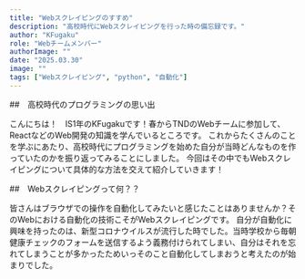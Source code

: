 ```yaml
---
title: "Webスクレイピングのすすめ"
description: "高校時代にWebスクレイピングを行った時の備忘録です。"
author: "KFugaku"
role: "Webチームメンバー"
authorImage: ""
date: "2025.03.30"
image: ""
tags: ["Webスクレイピング", "python", "自動化"]
---
```


##　高校時代のプログラミングの思い出

こんにちは！　IS1年のKFugakuです！春からTNDのWebチームに参加して、ReactなどのWeb開発の知識を学んでいるところです。
これからたくさんのことを学ぶにあたり、高校時代にプログラミングを始めた自分が当時どんなものを作っていたのかを振り返ってみることにしました。
今回はその中でもWebスクレイピングについて具体的な方法を交えて紹介していきます！

##　Webスクレイピングって何？？

皆さんはブラウザでの操作を自動化してみたいと感じたことはありませんか？そのWebにおける自動化の技術こそがWebスクレイピングです。
自分が自動化に興味を持ったのは、新型コロナウイルスが流行した時でした。当時学校から毎朝健康チェックのフォームを送信するよう義務付けられてしまい、自分はそれを忘れてしまうことが多かったためいっそのこと自動化してしまおうと考えたのが始まりでした。